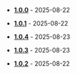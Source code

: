 
* [**1.0.0**](./changelogs/details/1.0.0.md) - 2025-08-22

* [**1.0.1**](./changelogs/details/1.0.1.md) - 2025-08-22
* [**1.0.4**](./changelogs/details/1.0.4.md) - 2025-08-23
* [**1.0.3**](./changelogs/details/1.0.3.md) - 2025-08-23
* [**1.0.2**](./changelogs/details/1.0.2.md) - 2025-08-22
